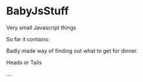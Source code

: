 # BabyJsStuff
Very small Javascript things

So far it contains:

Badly made way of finding out what to get for dinner.

Heads or Tails

....


